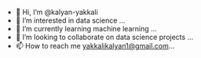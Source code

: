 - 👋 Hi, I’m @kalyan-yakkali
- 👀 I’m interested in data science ...
- 🌱 I’m currently learning machine learning ...
- 💞️ I’m looking to collaborate on data science projects ...
- 📫 How to reach me yakkalikalyan1@gmail.com...

<!---
kalyan-yakkali/kalyan-yakkali is a ✨ special ✨ repository because its `README.md` (this file) appears on your GitHub profile.
You can click the Preview link to take a look at your changes.
--->
